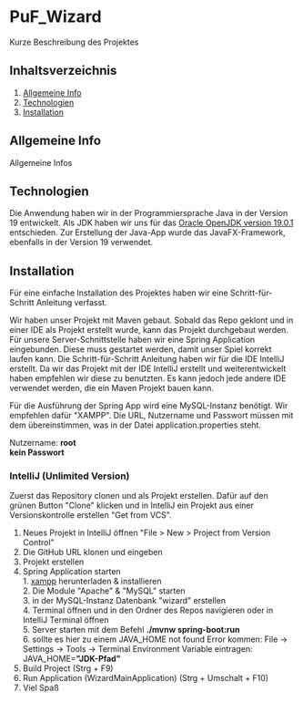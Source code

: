 # PuF_Wizard
Kurze Beschreibung des Projektes


## Inhaltsverzeichnis
1. [Allgemeine Info](#allgemeine-info)
2. [Technologien](#technologien)
3. [Installation](#installation)


<a name="allgemeine-info"></a>
## Allgemeine Info
Allgemeine Infos


<a name="technologien"></a>
## Technologien
Die Anwendung haben wir in der Programmiersprache Java in der Version 19 entwickelt. Als JDK haben wir uns für das 
[Oracle OpenJDK version 19.0.1](https://jdk.java.net/19/) entschieden. Zur Erstellung der Java-App wurde das JavaFX-Framework, 
ebenfalls in der Version 19 verwendet.


<a name="installation"></a>
## Installation
Für eine einfache Installation des Projektes haben wir eine Schritt-für-Schritt Anleitung verfasst.

Wir haben unser Projekt mit Maven gebaut. Sobald das Repo geklont und in einer IDE als Projekt erstellt wurde, kann das Projekt durchgebaut werden. Für unsere Server-Schnittstelle haben wir eine Spring Application eingebunden. Diese muss gestartet werden, damit unser Spiel korrekt laufen kann. Die Schritt-für-Schritt Anleitung haben wir für die IDE IntelliJ erstellt. Da wir das Projekt mit der IDE IntelliJ erstellt und weiterentwickelt haben empfehlen wir diese zu benutzten.  Es kann jedoch jede andere IDE verwendet werden, die ein Maven Projekt bauen kann.

Für die Ausführung der Spring App wird eine MySQL-Instanz benötigt. Wir empfehlen dafür "XAMPP". Die URL, Nutzername und Passwort müssen mit dem übereinstimmen, 
was in der Datei application.properties steht. 

Nutzername:   **root**\
**kein Passwort**

### IntelliJ (Unlimited Version)
Zuerst das Repository clonen und als Projekt erstellen. Dafür auf den grünen Button "Clone" klicken und in IntelliJ ein Projekt aus einer Versionskontrolle erstellen "Get from VCS".

1. Neues Projekt in IntelliJ öffnen "File > New > Project from Version Control"
2. Die GitHub URL klonen und eingeben
3. Projekt erstellen
4. Spring Application starten\
              1. [xampp](https://www.apachefriends.org/de/download.html) herunterladen & installieren\
              2. Die Module "Apache" & "MySQL" starten\
              3. in der MySQL-Instanz Datenbank "wizard" erstellen\
              4. Terminal öffnen und in den Ordner des Repos navigieren oder in IntelliJ Terminal öffnen\
              5. Server starten mit dem Befehl **./mvnw spring-boot:run**\
              6. sollte es hier zu einem JAVA_HOME not found Error kommen: File -> Settings -> Tools -> Terminal Environment Variable eintragen: 
              JAVA_HOME=**"JDK-Pfad"**
5. Build Project (Strg + F9) 
6. Run Application (WizardMainApplication) (Strg + Umschalt + F10)
7. Viel Spaß

